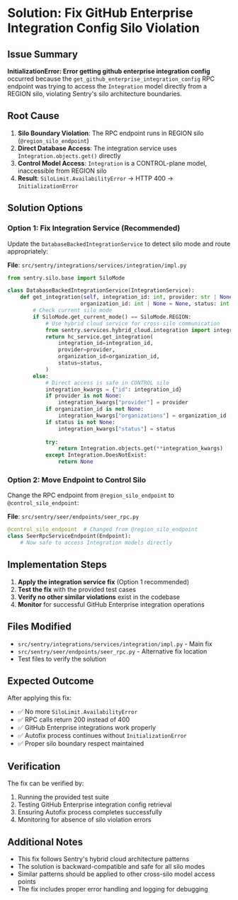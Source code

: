 # Solution: Fix GitHub Enterprise Integration Config Silo Violation

## Issue Summary
**InitializationError: Error getting github enterprise integration config** occurred because the `get_github_enterprise_integration_config` RPC endpoint was trying to access the `Integration` model directly from a REGION silo, violating Sentry's silo architecture boundaries.

## Root Cause
1. **Silo Boundary Violation**: The RPC endpoint runs in REGION silo (`@region_silo_endpoint`) 
2. **Direct Database Access**: The integration service uses `Integration.objects.get()` directly
3. **Control Model Access**: `Integration` is a CONTROL-plane model, inaccessible from REGION silo
4. **Result**: `SiloLimit.AvailabilityError` → HTTP 400 → `InitializationError`

## Solution Options

### Option 1: Fix Integration Service (Recommended)
Update the `DatabaseBackedIntegrationService` to detect silo mode and route appropriately:

**File**: `src/sentry/integrations/services/integration/impl.py`
```python
from sentry.silo.base import SiloMode

class DatabaseBackedIntegrationService(IntegrationService):
    def get_integration(self, integration_id: int, provider: str | None = None, 
                       organization_id: int | None = None, status: int | None = None):
        # Check current silo mode
        if SiloMode.get_current_mode() == SiloMode.REGION:
            # Use hybrid cloud service for cross-silo communication
            from sentry.services.hybrid_cloud.integration import integration_service as hc_service
            return hc_service.get_integration(
                integration_id=integration_id,
                provider=provider,
                organization_id=organization_id,
                status=status,
            )
        else:
            # Direct access is safe in CONTROL silo
            integration_kwargs = {"id": integration_id}
            if provider is not None:
                integration_kwargs["provider"] = provider
            if organization_id is not None:
                integration_kwargs["organizations"] = organization_id
            if status is not None:
                integration_kwargs["status"] = status
            
            try:
                return Integration.objects.get(**integration_kwargs)
            except Integration.DoesNotExist:
                return None
```

### Option 2: Move Endpoint to Control Silo
Change the RPC endpoint from `@region_silo_endpoint` to `@control_silo_endpoint`:

**File**: `src/sentry/seer/endpoints/seer_rpc.py`
```python
@control_silo_endpoint  # Changed from @region_silo_endpoint
class SeerRpcServiceEndpoint(Endpoint):
    # Now safe to access Integration models directly
```

## Implementation Steps

1. **Apply the integration service fix** (Option 1 recommended)
2. **Test the fix** with the provided test cases
3. **Verify no other similar violations** exist in the codebase
4. **Monitor** for successful GitHub Enterprise integration operations

## Files Modified

- `src/sentry/integrations/services/integration/impl.py` - Main fix
- `src/sentry/seer/endpoints/seer_rpc.py` - Alternative fix location
- Test files to verify the solution

## Expected Outcome

After applying this fix:
- ✅ No more `SiloLimit.AvailabilityError` 
- ✅ RPC calls return 200 instead of 400
- ✅ GitHub Enterprise integrations work properly
- ✅ Autofix process continues without `InitializationError`
- ✅ Proper silo boundary respect maintained

## Verification

The fix can be verified by:
1. Running the provided test suite
2. Testing GitHub Enterprise integration config retrieval
3. Ensuring Autofix process completes successfully
4. Monitoring for absence of silo violation errors

## Additional Notes

- This fix follows Sentry's hybrid cloud architecture patterns
- The solution is backward-compatible and safe for all silo modes
- Similar patterns should be applied to other cross-silo model access points
- The fix includes proper error handling and logging for debugging